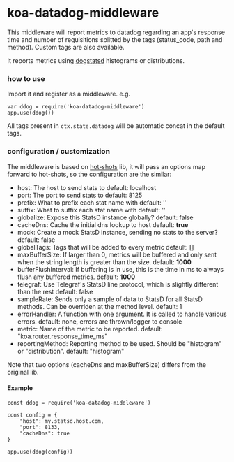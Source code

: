 koa-datadog-middleware
======================

This middleware will report metrics to datadog regarding an app's response time and number of requisitions splitted by the tags (status_code, path and method). Custom tags are also available.

It reports metrics using [dogstatsd](https://docs.datadoghq.com/developers/dogstatsd) histograms or distributions.

### how to use
Import it and register as a middleware. e.g.
```
var ddog = require('koa-datadog-middleware')
app.use(ddog())
```

All tags present in `ctx.state.datadog` will be automatic concat in the default tags.

### configuration / customization
The middleware is based on [hot-shots](https://github.com/brightcove/hot-shots) lib, it will pass an options map forward to hot-shots, so the configuration are the similar:

* host: The host to send stats to default: localhost
* port: The port to send stats to default: 8125
* prefix: What to prefix each stat name with default: ''
* suffix: What to suffix each stat name with default: ''
* globalize: Expose this StatsD instance globally? default: false
* cacheDns: Cache the initial dns lookup to host default: **true**
* mock: Create a mock StatsD instance, sending no stats to the server? default: false
* globalTags: Tags that will be added to every metric default: []
* maxBufferSize: If larger than 0, metrics will be buffered and only sent when the string length is greater than the size. default: **1000**
* bufferFlushInterval: If buffering is in use, this is the time in ms to always flush any buffered metrics. default: **1000**
* telegraf: Use Telegraf's StatsD line protocol, which is slightly different than the rest default: false
* sampleRate: Sends only a sample of data to StatsD for all StatsD methods. Can be overriden at the method level. default: 1
* errorHandler: A function with one argument. It is called to handle various errors. default: none, errors are thrown/logger to console
* metric: Name of the metric to be reported. default: "koa.router.response_time_ms"
* reportingMethod: Reporting method to be used. Should be "histogram" or "distribution". default: "histogram"

Note that two options (cacheDns and maxBufferSize) differs from the original lib.

#### Example

```
const ddog = require('koa-datadog-middleware')

const config = {
    "host": my.statsd.host.com,
    "port": 8133,
    "cacheDns": true
}

app.use(ddog(config))
```
